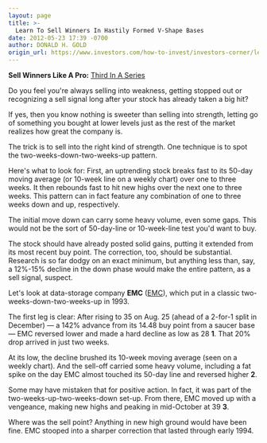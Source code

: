 ```yaml
---
layout: page
title: >-
  Learn To Sell Winners In Hastily Formed V-Shape Bases
date: 2012-05-23 17:39 -0700
author: DONALD H. GOLD
origin_url: https://www.investors.com/how-to-invest/investors-corner/learn-to-sell-into-strength-like-a-pro
---
```





**Sell Winners Like A Pro:** [Third In A Series](http://news.investors.com/specialreport/611488/201205211612/how-to-sell-winners-like-a-pro.aspx)

  

Do you feel you're always selling into weakness, getting stopped out or recognizing a sell signal long after your stock has already taken a big hit?

  

If yes, then you know nothing is sweeter than selling into strength, letting go of something you bought at lower levels just as the rest of the market realizes how great the company is.

  

The trick is to sell into the right kind of strength. One technique is to spot the two-weeks-down-two-weeks-up pattern.

  

Here's what to look for: First, an uptrending stock breaks fast to its 50-day moving average (or 10-week line on a weekly chart) over one to three weeks. It then rebounds fast to hit new highs over the next one to three weeks. This pattern can in fact feature any combination of one to three weeks down and up, respectively.

  

The initial move down can carry some heavy volume, even some gaps. This would not be the sort of 50-day-line or 10-week-line test you'd want to buy.

  

The stock should have already posted solid gains, putting it extended from its most recent buy point. The correction, too, should be substantial. Research is so far dodgy on an exact minimum, but anything less than, say, a 12%-15% decline in the down phase would make the entire pattern, as a sell signal, suspect.

  

Let's look at data-storage company **EMC** ([EMC](https://research.investors.com/quote.aspx?symbol=EMC)), which put in a classic two-weeks-down-two-weeks-up in 1993.

  

The first leg is clear: After rising to 35 on Aug. 25 (ahead of a 2-for-1 split in December) — a 142% advance from its 14.48 buy point from a saucer base — EMC reversed lower and made a hard decline as low as 28 **1**. That 20% drop arrived in just two weeks.

  

At its low, the decline brushed its 10-week moving average (seen on a weekly chart). And the sell-off carried some heavy volume, including a fat spike on the day EMC almost touched its 50-day line and reversed higher **2**.

  

Some may have mistaken that for positive action. In fact, it was part of the two-weeks-up-two-weeks-down set-up. From there, EMC moved up with a vengeance, making new highs and peaking in mid-October at 39 **3**.

  

Where was the sell point? Anything in new high ground would have been fine. EMC stooped into a sharper correction that lasted through early 1994.




